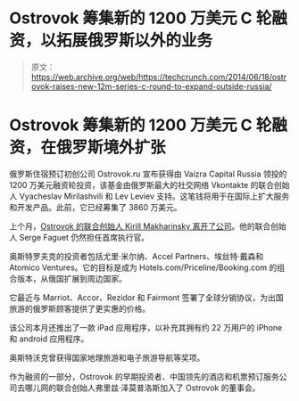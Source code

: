 # Ostrovok 筹集新的 1200 万美元 C 轮融资，以拓展俄罗斯以外的业务 

> 原文：<https://web.archive.org/web/https://techcrunch.com/2014/06/18/ostrovok-raises-new-12m-series-c-round-to-expand-outside-russia/>

# Ostrovok 筹集新的 1200 万美元 C 轮融资，在俄罗斯境外扩张

俄罗斯住宿预订初创公司 Ostrovok.ru 宣布获得由 Vaizra Capital Russia 领投的 1200 万美元融资轮投资，该基金由俄罗斯最大的社交网络 Vkontakte 的联合创始人 Vyacheslav Mirilashvili 和 Lev Leviev 支持。这笔钱将用于在国际上扩大服务和开发产品。此前，它已经筹集了 3860 万美元。

上个月，[Ostrovok 的联合创始人 Kirill Makharinsky 离开了公司](https://web.archive.org/web/20221005183542/https://beta.techcrunch.com/2014/05/13/co-founder-departs-ostrovok-citing-role-overlap-and-russian-focus/)。他的联合创始人 Serge Faguet 仍然担任首席执行官。

奥斯特罗夫克的投资者包括尤里·米尔纳、Accel Partners、埃丝特·戴森和 Atomico Ventures。它的目标是成为 Hotels.com/Priceline/Booking.com 的组合版本，从俄国扩展到周边国家。

它最近与 Marriot、Accor、Rezidor 和 Fairmont 签署了全球分销协议，为出国旅游的俄罗斯顾客提供了更实惠的价格。

该公司本月还推出了一款 iPad 应用程序，以补充其拥有约 22 万用户的 iPhone 和 android 应用程序。

奥斯特沃克曾获得国家地理旅游和电子旅游导航等奖项。

作为融资的一部分，Ostrovok 的早期投资者、中国领先的酒店和机票预订服务公司去哪儿网的联合创始人弗里兹·泽莫普洛斯加入了 Ostrovok 的董事会。